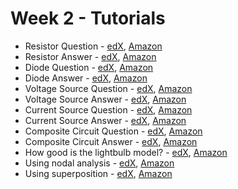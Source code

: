 # Week 2 - Tutorials

* Resistor Question - [edX][ResistorQuestion-edX-Video], [Amazon][ResistorQuestion-CloudFront]
* Resistor Answer - [edX][ResistorAnswer-edX-Video], [Amazon][ResistorAnswer-CloudFront]
* Diode Question - [edX][DiodeQuestion-edX-Video], [Amazon][DiodeQuestion-CloudFront]
* Diode Answer - [edX][DiodeAnswer-edX-Video], [Amazon][DiodeAnswer-CloudFront]
* Voltage Source Question - [edX][VoltageSourceQuestion-edX-Video], [Amazon][VoltageSourceQuestion-CloudFront]
* Voltage Source Answer - [edX][VoltageSourceAnswer-edX-Video], [Amazon][VoltageSourceAnswer-CloudFront]
* Current Source Question - [edX][CurrentSourceQuestion-edX-Video], [Amazon][CurrentSourceQuestion-CloudFront]
* Current Source Answer - [edX][CurrentSourceAnswer-edX-Video], [Amazon][CurrentSourceAnswer-CloudFront]
* Composite Circuit Question - [edX][CompositeCircuitQuestion-edX-Video], [Amazon][CompositeCircuitQuestion-CloudFront]
* Composite Circuit Answer - [edX][CompositeCircuitAnswer-edX-Video], [Amazon][CompositeCircuitAnswer-CloudFront]
* How good is the lightbulb model? - [edX][How-good-is-the-lightbulb-model?-edX-Video], [Amazon][How-good-is-the-lightbulb-model?-CloudFront]
* Using nodal analysis - [edX][UsingNodalAnalysis-edX-Video], [Amazon][UsingNodalAnalysis-CloudFront]
* Using superposition - [edX][UsingSuperposition-edX-Video], [Amazon][UsingSuperposition-CloudFront]

[ResistorQuestion-edX-Video]: https://edx-video.net/mit-6002x/MIT6002XT214-V052300_DTH.mp4
[ResistorAnswer-edX-Video]: https://edx-video.net/mit-6002x/MIT6002XT214-V052400_DTH.mp4
[DiodeQuestion-edX-Video]: https://edx-video.net/mit-6002x/MIT6002XT214-V048100_DTH.mp4
[DiodeAnswer-edX-Video]: https://edx-video.net/mit-6002x/MIT6002XT214-V048200_DTH.mp4
[VoltageSourceQuestion-edX-Video]: https://edx-video.net/mit-6002x/MIT6002XT214-V053000_DTH.mp4
[VoltageSourceAnswer-edX-Video]: https://edx-video.net/mit-6002x/MIT6002XT214-V053100_DTH.mp4
[CurrentSourceQuestion-edX-Video]: https://edx-video.net/mit-6002x/MIT6002XT214-V046700_DTH.mp4
[CurrentSourceAnswer-edX-Video]: https://edx-video.net/mit-6002x/MIT6002XT214-V046800_DTH.mp4
[CompositeCircuitQuestion-edX-Video]: https://edx-video.net/mit-6002x/MIT6002XT214-V046200_DTH.mp4
[CompositeCircuitAnswer-edX-Video]: https://edx-video.net/mit-6002x/MIT6002XT214-V046300_DTH.mp4
[How-good-is-the-lightbulb-model?-edX-Video]: https://edx-video.net/mit-6002x/MIT6002XT214-V051000_DTH.mp4
[UsingNodalAnalysis-edX-Video]: https://edx-video.net/mit-6002x/MIT6002XT214-V044100_DTH.mp4
[UsingSuperposition-edX-Video]: https://edx-video.net/mit-6002x/MIT6002XT214-V044200_DTH.mp4

[ResistorQuestion-CloudFront]: https://d2f1egay8yehza.cloudfront.net/mit-6002x/MIT6002XT214-V052300_DTH.mp4
[ResistorAnswer-CloudFront]: https://d2f1egay8yehza.cloudfront.net/mit-6002x/MIT6002XT214-V052400_DTH.mp4
[DiodeQuestion-CloudFront]: https://d2f1egay8yehza.cloudfront.net/mit-6002x/MIT6002XT214-V048100_DTH.mp4
[DiodeAnswer-CloudFront]: https://d2f1egay8yehza.cloudfront.net/mit-6002x/MIT6002XT214-V048200_DTH.mp4
[VoltageSourceQuestion-CloudFront]: https://d2f1egay8yehza.cloudfront.net/mit-6002x/MIT6002XT214-V053000_DTH.mp4
[VoltageSourceAnswer-CloudFront]: https://d2f1egay8yehza.cloudfront.net/mit-6002x/MIT6002XT214-V053100_DTH.mp4
[CurrentSourceQuestion-CloudFront]: https://d2f1egay8yehza.cloudfront.net/mit-6002x/MIT6002XT214-V046700_DTH.mp4
[CurrentSourceAnswer-CloudFront]: https://d2f1egay8yehza.cloudfront.net/mit-6002x/MIT6002XT214-V046800_DTH.mp4
[CompositeCircuitQuestion-CloudFront]: https://d2f1egay8yehza.cloudfront.net/mit-6002x/MIT6002XT214-V046200_DTH.mp4
[CompositeCircuitAnswer-CloudFront]: https://d2f1egay8yehza.cloudfront.net/mit-6002x/MIT6002XT214-V046300_DTH.mp4
[How-good-is-the-lightbulb-model?-CloudFront]: https://d2f1egay8yehza.cloudfront.net/mit-6002x/MIT6002XT214-V051000_DTH.mp4
[UsingNodalAnalysis-CloudFront]: https://d2f1egay8yehza.cloudfront.net/mit-6002x/MIT6002XT214-V044100_DTH.mp4
[UsingSuperposition-CloudFront]: https://d2f1egay8yehza.cloudfront.net/mit-6002x/MIT6002XT214-V044200_DTH.mp4
